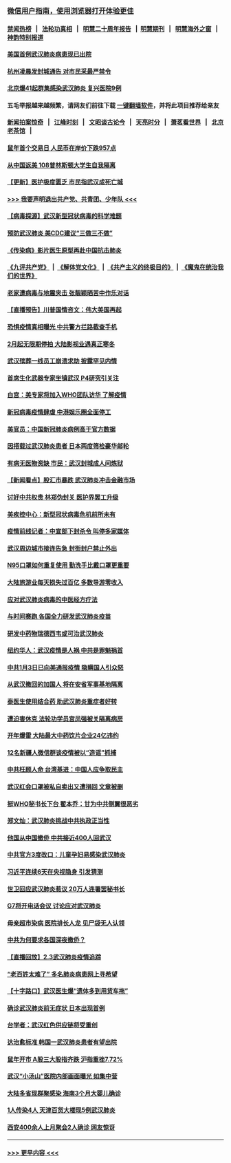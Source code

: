 ### [微信用户指南，使用浏览器打开体验更佳](https://github.com/gfw-breaker/banned-news1/blob/master/indexes/wechat-guide.md?t=0)
#### [禁闻热榜](热点新闻.md?t=0)  &nbsp;&nbsp;|&nbsp;&nbsp; [法轮功真相](https://github.com/gfw-breaker/truth/blob/master/README.md?t=0) &nbsp;&nbsp;|&nbsp;&nbsp; [明慧二十周年报告](https://github.com/gfw-breaker/mh-reports/blob/master/README.md?t=0) &nbsp;&nbsp;|&nbsp;&nbsp;[明慧期刊](https://github.com/gfw-breaker/mh-qikan) &nbsp;&nbsp;|&nbsp;&nbsp; [明慧海外之窗](https://github.com/gfw-breaker/mh-news/blob/master/README.md?t=0) &nbsp;&nbsp;|&nbsp;&nbsp; [神韵特别报道](https://github.com/gfw-breaker/mh-news/blob/master/shenyun.md?t=0)
#### [美国首例武汉肺炎病患现已出院](../pages/nsc413/n11842740.md?t=02041144) 
#### [杭州凌晨发封城通告 对市民采最严禁令](../pages/nsc413/n11842758.md?t=02041144) 
#### [北京爆41起群集感染武汉肺炎 复兴医院9例](../pages/nsc413/n11841955.md?t=02041144) 
#### 五毛举报越来越频繁，请网友们前往下载 [一键翻墙软件](https://github.com/gfw-breaker/ssr-accounts)，并将此项目推荐给亲友
#### [新闻拍案惊奇](https://github.com/gfw-breaker/banned-news1/blob/master/pages/link4.md) &nbsp;&nbsp;|&nbsp;&nbsp; [江峰时刻](https://github.com/gfw-breaker/banned-news1/blob/master/pages/link4.md) &nbsp;&nbsp;|&nbsp;&nbsp; [文昭谈古论今](https://github.com/gfw-breaker/banned-news1/blob/master/pages/link4.md) &nbsp;&nbsp;|&nbsp;&nbsp; [天亮时分](https://github.com/gfw-breaker/banned-news1/blob/master/pages/link4.md) &nbsp;&nbsp;|&nbsp;&nbsp; [萧茗看世界](https://github.com/gfw-breaker/banned-news1/blob/master/pages/link4.md) &nbsp;&nbsp;|&nbsp;&nbsp; [北京老茶馆](https://github.com/gfw-breaker/banned-news1/blob/master/pages/link4.md) &nbsp;&nbsp;|&nbsp;&nbsp; 
#### [鼠年首个交易日 人民币在岸价下跌957点](../pages/nsc413/n11842681.md?t=02041144) 
#### [从中国返美 108普林斯顿大学生自我隔离](../pages/nsc413/n11842714.md?t=02041144) 
#### [【更新】医护极度匮乏 市民指武汉成死亡城](../pages/nsc413/n11801312.md?t=02041144) 
#### [>>> 我要声明退出共产党、共青团、少年队 <<<](https://github.com/begood0513/goodnews/blob/master/quit/letter.md) 
#### [【病毒探源】武汉新型冠状病毒的科学难题](../pages/nsc413/n11842176.md?t=02041144) 
#### [预防武汉肺炎 美CDC建议“三做三不做”](../pages/nsc413/n11842700.md?t=02041144) 
#### [《传染病》影片医生原型再赴中国抗击肺炎](../pages/nsc413/n11842626.md?t=02041144) 
#### [《九评共产党》](https://github.com/begood0513/9ping.md/blob/master/README.md) &nbsp;|&nbsp; [《解体党文化》](../../../../jtdwh.md/blob/master/README.md)  &nbsp;|&nbsp; [《共产主义的终极目的》](../../../../gczydzjmd.md/blob/master/README.md) &nbsp;|&nbsp; [《魔鬼在统治我们的世界》](../../../../mgztzwmdsj.md/blob/master/README.md) 
#### [老家遭病毒与地震夹击 张靓颖晒苦中作乐对话](../pages/nsc413/n11842054.md?t=02041144) 
#### [【直播预告】川普国情咨文：伟大美国再起](../pages/nsc413/n11842079.md?t=02041144) 
#### [恐惧疫情真相曝光 中共警方拦路截查手机](../pages/nsc413/n11842396.md?t=02041144) 
#### [2月起无限期停拍 大陆影视业遇真正寒冬](../pages/nsc413/n11842344.md?t=02041144) 
#### [武汉殡葬一线员工崩溃求助 披露罕见内情](../pages/nsc413/n11842482.md?t=02041144) 
#### [首席生化武器专家坐镇武汉 P4研究引关注](../pages/nsc413/n11842412.md?t=02041144) 
#### [白宫：美专家将加入WHO团队访华 了解疫情](../pages/nsc413/n11842198.md?t=02041144) 
#### [新冠病毒疫情肆虐 中港娱乐圈全面停工](../pages/nsc413/n11842193.md?t=02041144) 
#### [美官员：中国新冠肺炎病例高于官方数据](../pages/nsc413/n11842452.md?t=02041144) 
#### [因搭载过武汉肺炎患者 日本两度筛检豪华邮轮](../pages/nsc413/n11842447.md?t=02041144) 
#### [有病无医物资缺 市民：武汉封城成人间炼狱](../pages/nsc413/n11839878.md?t=02041144) 
#### [【新闻看点】股汇市暴跌 武汉肺炎冲击金融市场](../pages/nsc413/n11842216.md?t=02041144) 
#### [讨好中共权贵 林郑伪封关 医护界罢工升级](../pages/nsc413/n11842359.md?t=02041144) 
#### [美疾控中心：新型冠状病毒危机前所未有](../pages/nsc413/n11842406.md?t=02041144) 
#### [疫情前线记者：中宣部下封杀令 叫停多家媒体](../pages/nsc413/n11842178.md?t=02041144) 
#### [武汉周边城市接连告急 封街封户禁止外出](../pages/nsc413/n11842277.md?t=02041144) 
#### [N95口罩如何重复使用 勤洗手比戴口罩更重要](../pages/nsc413/n11842236.md?t=02041144) 
#### [大陆旅游业每天损失过百亿 多数导游零收入](../pages/nsc413/n11842179.md?t=02041144) 
#### [应对武汉肺炎病毒的中医经方疗法](../pages/nsc413/n11842157.md?t=02041144) 
#### [与时间赛跑  各国全力研发武汉肺炎疫苗](../pages/nsc413/n11842149.md?t=02041144) 
#### [研发中药物瑞德西韦或可治武汉肺炎](../pages/nsc413/n11842100.md?t=02041144) 
#### [纽约华人：武汉疫情是人祸 中共是罪魁祸首](../pages/nsc413/n11840631.md?t=02041144) 
#### [中共1月3日已向美通报疫情 隐瞒国人引众怒](../pages/nsc413/n11841978.md?t=02041144) 
#### [从武汉撤回的加国人 将在安省军事基地隔离](../pages/nsc413/n11840777.md?t=02041144) 
#### [泰医生使用结合药 助武汉肺炎重症者好转](../pages/nsc413/n11842096.md?t=02041144) 
#### [遭迫害休克 法轮功学员宫凤强被关隔离病房](../pages/nsc413/n11841492.md?t=02041144) 
#### [开年爆雷  大陆最大中药饮片企业24亿违约](../pages/nsc413/n11841904.md?t=02041144) 
#### [12名新疆人微信群谈疫情被以“造谣”抓捕](../pages/nsc413/n11839897.md?t=02041144) 
#### [中共枉顾人命 台湾基进：中国人应争取民主](../pages/nsc413/n11841532.md?t=02041144) 
#### [武汉红会口罩被私自卖出又遭捐回 文章被删](../pages/nsc413/n11841871.md?t=02041144) 
#### [挺WHO秘书长下台 翟本乔：甘为中共侧翼很恶劣](../pages/nsc413/n11841484.md?t=02041144) 
#### [郑文灿：武汉肺炎挑战中共执政正当性](../pages/nsc413/n11841537.md?t=02041144) 
#### [他国从中国撤侨 中共接近400人回武汉](../pages/nsc413/n11841290.md?t=02041144) 
#### [中共官方3度改口：儿童孕妇易感染武汉肺炎](../pages/nsc413/n11841631.md?t=02041144) 
#### [习近平连续6天在央视隐身 引发猜测](../pages/nsc413/n11841881.md?t=02041144) 
#### [世卫回应武汉肺炎惹议 20万人连署罢秘书长](../pages/nsc413/n11841664.md?t=02041144) 
#### [G7将开电话会议 讨论应对武汉肺炎](../pages/nsc413/n11841658.md?t=02041144) 
#### [母亲超市染病 医院排长人龙 见尸袋无人认领](../pages/nsc413/n11841762.md?t=02041144) 
#### [中共为何要求各国深夜撤侨？](../pages/nsc413/n11841731.md?t=02041144) 
#### [【直播回放】2.3武汉肺炎疫情追踪](../pages/nsc413/n11841577.md?t=02041144) 
#### [“老百姓太难了” 多名肺炎病患网上寻希望](../pages/nsc413/n11841565.md?t=02041144) 
#### [【十字路口】武汉医生爆“遗体多到用货车拖”](../pages/nsc413/n11840013.md?t=02041144) 
#### [确诊武汉肺炎前无症状 日本出现首例](../pages/nsc413/n11841567.md?t=02041144) 
#### [台学者：武汉红色供应链将受重创](../pages/nsc413/n11841596.md?t=02041144) 
#### [达治愈标准 韩国一武汉肺炎患者有望出院](../pages/nsc413/n11841523.md?t=02041144) 
#### [鼠年开市 A股三大股指齐跌 沪指重挫7.72%](../pages/nsc413/n11840461.md?t=02041144) 
#### [武汉“小汤山”医院内部画面曝光 如集中营](../pages/nsc413/n11841060.md?t=02041144) 
#### [大陆多省现群聚感染 海南3个月大婴儿确诊](../pages/nsc413/n11841274.md?t=02041144) 
#### [1人传染4人 天津百货大楼现5例武汉肺炎](../pages/nsc413/n11840677.md?t=02041144) 
#### [西安400余人上月聚会2人确诊 网友惊讶](../pages/nsc413/n11841178.md?t=02041144) 

----
#### [ >>> 更早内容 <<< ](../indexes/nsc413-earlier.md)

